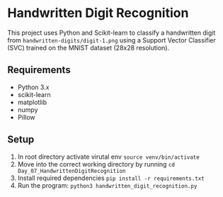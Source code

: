 # Handwritten Digit Recognition

This project uses Python and Scikit-learn to classify a handwritten digit from `handwritten-digits/digit-1.png` using a Support Vector Classifier (SVC) trained on the MNIST dataset (28x28 resolution).

## Requirements

- Python 3.x
- scikit-learn
- matplotlib
- numpy
- Pillow


## Setup
1. In root directory activate virutal env `source venv/bin/activate`
2. Move into the correct working directory by running `cd Day_07_HandwrittenDigitRecognition`
3. Install required dependencies `pip install -r requirements.txt`
4. Run the program: `python3 handwritten_digit_recognition.py`